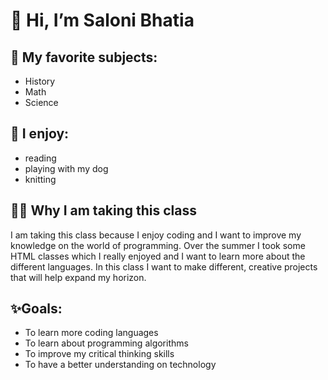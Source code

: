 
# 👋 Hi, I’m Saloni Bhatia
## 👀 My favorite subjects:
 - History
 - Math
 - Science
## 🌱 I enjoy:
  - reading 
  - playing with my dog
  - knitting
## 💁‍♀️ Why I am taking this class
I am taking this class because I enjoy coding and I want to improve my knowledge on the world of programming. Over the summer I took some HTML classes which I really enjoyed and I want to learn more about the different languages. In this class I want to make different, creative projects that will help expand my horizon.  

## ✨Goals:
- To learn more coding languages
- To learn about programming algorithms
- To improve my critical thinking skills
- To have a better understanding on technology 

<!---
salonibhatia/salonibhatia is a ✨ special ✨ repository because its `README.md` (this file) appears on your GitHub profile.
You can click the Preview link to take a look at your changes.
--->
